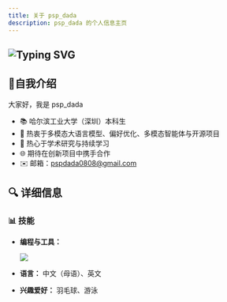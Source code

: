 ```yaml
---
title: 关于 psp_dada
description: psp_dada 的个人信息主页
---
```


## ![Typing SVG](https://readme-typing-svg.demolab.com?font=Fira+Code&pause=1000&width=435&lines=Hi+there+%F0%9F%91%8B+I'm+psp_dada!)

## 📌自我介绍

大家好，我是 psp_dada

- 📚 哈尔滨工业大学（深圳）本科生
- 🤖 热衷于多模态大语言模型、偏好优化、多模态智能体与开源项目
- 🧠 热心于学术研究与持续学习
- 🌐 期待在创新项目中携手合作
- ✉️ 邮箱：pspdada0808@gmail.com

## 🔍 详细信息

### 📊 技能

<!-- 技能图标展示 -->

- **编程与工具：**
  <!-- Generated from: https://git.io/typing-svg -->
  <p>
    <a href="https://skillicons.dev">
      <img src="https://skillicons.dev/icons?i=py,c,java,bash,pytorch,git,github,vscode,latex,md,arduino,flutter" />
    </a>
  </p>

- **语言：** 中文（母语）、英文
- **兴趣爱好：** 羽毛球、游泳
